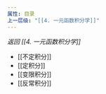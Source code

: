 ```yaml
---
属性: 目录
上一层级: "[[4. 一元函数积分学]]"
---
```



*返回 [[4. 一元函数积分学]]*

- [[不定积分]]
- [[定积分]]
- [[变限积分]]
- [[反常积分]]